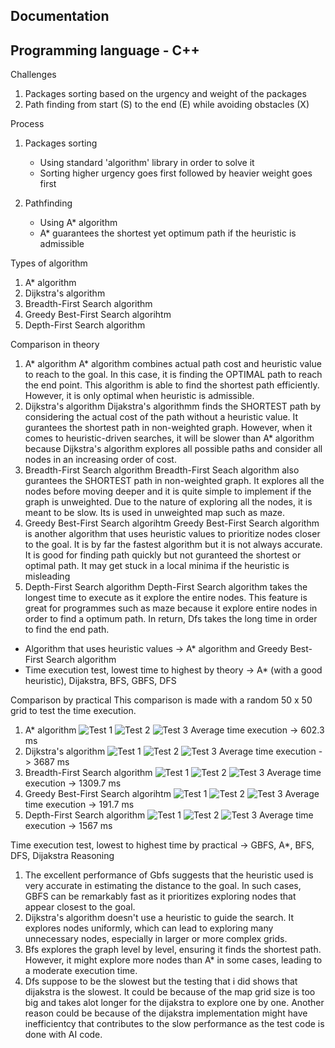 ## Documentation
## Programming language - C++

Challenges
1) Packages sorting based on the urgency and weight of the packages
2) Path finding from start (S) to the end (E) while avoiding obstacles (X)

Process
1) Packages sorting
    - Using standard 'algorithm' library in order to solve it
    - Sorting higher urgency goes first followed by heavier weight goes first

2) Pathfinding
    - Using A* algorithm
    - A* guarantees the shortest yet optimum path if the heuristic is admissible

Types of algorithm
1) A* algorithm
2) Dijkstra's algorithm
3) Breadth-First Search algorithm
4) Greedy Best-First Search algorihtm
5) Depth-First Search algorithm

Comparison in theory
1) A* algorithm
    A* algorithm combines actual path cost and heuristic value to reach to the goal.  In this case, it is finding the OPTIMAL path to reach the end point.  This algorithm is able to find the shortest path efficiently.  However, it is only optimal when heuristic is admissible.
2) Dijkstra's algorithm
    Dijakstra's algorithmm finds the SHORTEST path by considering the actual cost of the path without a heuristic value.  It gurantees the shortest path in non-weighted graph.  However, when it comes to heuristic-driven searches, it will be slower than A* algorithm because Dijkstra's algorithm explores all possible paths and consider all nodes in an increasing order of cost.
3) Breadth-First Search algorithm
    Breadth-First Seach algorithm also gurantees the SHORTEST path in non-weighted graph.  It explores all the nodes before moving deeper and it is quite simple to implement if the graph is unweighted.  Due to the nature of exploring all the nodes, it is meant to be slow.  Its is used in unweighted map such as maze.
4) Greedy Best-First Search algorihtm
    Greedy Best-First Search algorithm is another algorithm that uses heuristic values to prioritize nodes closer to the goal.  It is by far the fastest algorithm but it is not always accurate.  It is good for finding path quickly but not guranteed the shortest or optimal path.  It may get stuck in a local minima if the heuristic is misleading
5) Depth-First Search algorithm
    Depth-First Search algorithm takes the longest time to execute as it explore the entire nodes.  This feature is great for programmes such as maze because it explore entire nodes in order to find a optimum path.  In return, Dfs takes the long time in order to find the end path.

- Algorithm that uses heuristic values -> A* algorithm and Greedy Best-First Search algorithm
- Time execution test, lowest time to highest by theory -> A* (with a good heuristic), Dijakstra, BFS, GBFS, DFS

Comparison by practical
This comparison is made with a random 50 x 50 grid to test the time execution.
1) A* algorithm
![Test 1](markdown/Astar1.png)
![Test 2](markdown/Astar2.png)
![Test 3](markdown/Astar3.png)
Average time execution -> 602.3 ms
2) Dijkstra's algorithm
![Test 1](markdown/Dijk1.png) 
![Test 2](markdown/Dijk2.png) 
![Test 3](markdown/Dijk3.png)
Average time execution -> 3687 ms
3) Breadth-First Search algorithm
![Test 1](markdown/Bfs1.png) 
![Test 2](markdown/Bfs2.png) 
![Test 3](markdown/Bfs3.png)
Average time execution -> 1309.7 ms
4) Greedy Best-First Search algorihtm
![Test 1](markdown/Gbfs1.png) 
![Test 2](markdown/Gbfs2.png) 
![Test 3](markdown/Gbfs3.png)
Average time execution -> 191.7 ms
5) Depth-First Search algorithm
![Test 1](markdown/Dijk1.png) 
![Test 2](markdown/dfs2.png) 
![Test 3](markdown/Dfs3.png)
Average time execution -> 1567 ms

Time execution test, lowest to highest time by practical -> GBFS, A*, BFS, DFS, Dijakstra
Reasoning
1) The excellent performance of Gbfs suggests that the heuristic used is very accurate in estimating the distance to the goal. In such cases, GBFS can be remarkably fast as it prioritizes exploring nodes that appear closest to the goal.
2) Dijkstra's algorithm doesn't use a heuristic to guide the search. It explores nodes uniformly, which can lead to exploring many unnecessary nodes, especially in larger or more complex grids.
3) Bfs explores the graph level by level, ensuring it finds the shortest path. However, it might explore more nodes than A* in some cases, leading to a moderate execution time.
4) Dfs suppose to be the slowest but the testing that i did shows that dijakstra is the slowest.  It could be because of the map grid size is too big and takes alot longer for the dijakstra to explore one by one.  Another reason could be because of the dijakstra implementation might have inefficientcy that contributes to the slow performance as the test code is done with AI code.